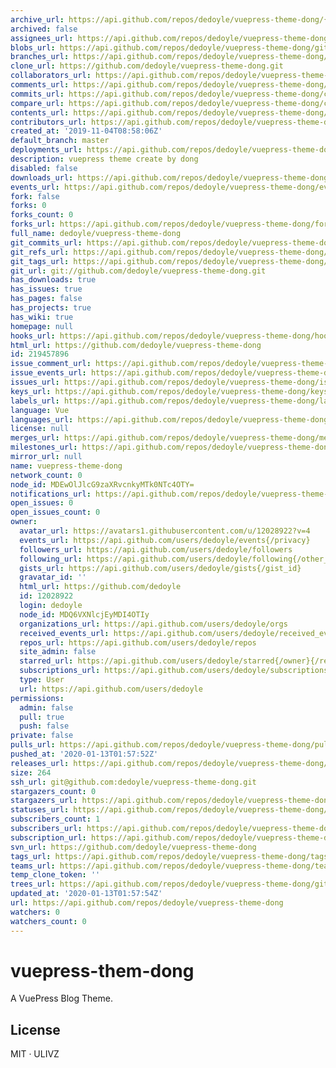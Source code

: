 ```yaml
---
archive_url: https://api.github.com/repos/dedoyle/vuepress-theme-dong/{archive_format}{/ref}
archived: false
assignees_url: https://api.github.com/repos/dedoyle/vuepress-theme-dong/assignees{/user}
blobs_url: https://api.github.com/repos/dedoyle/vuepress-theme-dong/git/blobs{/sha}
branches_url: https://api.github.com/repos/dedoyle/vuepress-theme-dong/branches{/branch}
clone_url: https://github.com/dedoyle/vuepress-theme-dong.git
collaborators_url: https://api.github.com/repos/dedoyle/vuepress-theme-dong/collaborators{/collaborator}
comments_url: https://api.github.com/repos/dedoyle/vuepress-theme-dong/comments{/number}
commits_url: https://api.github.com/repos/dedoyle/vuepress-theme-dong/commits{/sha}
compare_url: https://api.github.com/repos/dedoyle/vuepress-theme-dong/compare/{base}...{head}
contents_url: https://api.github.com/repos/dedoyle/vuepress-theme-dong/contents/{+path}
contributors_url: https://api.github.com/repos/dedoyle/vuepress-theme-dong/contributors
created_at: '2019-11-04T08:58:06Z'
default_branch: master
deployments_url: https://api.github.com/repos/dedoyle/vuepress-theme-dong/deployments
description: vuepress theme create by dong
disabled: false
downloads_url: https://api.github.com/repos/dedoyle/vuepress-theme-dong/downloads
events_url: https://api.github.com/repos/dedoyle/vuepress-theme-dong/events
fork: false
forks: 0
forks_count: 0
forks_url: https://api.github.com/repos/dedoyle/vuepress-theme-dong/forks
full_name: dedoyle/vuepress-theme-dong
git_commits_url: https://api.github.com/repos/dedoyle/vuepress-theme-dong/git/commits{/sha}
git_refs_url: https://api.github.com/repos/dedoyle/vuepress-theme-dong/git/refs{/sha}
git_tags_url: https://api.github.com/repos/dedoyle/vuepress-theme-dong/git/tags{/sha}
git_url: git://github.com/dedoyle/vuepress-theme-dong.git
has_downloads: true
has_issues: true
has_pages: false
has_projects: true
has_wiki: true
homepage: null
hooks_url: https://api.github.com/repos/dedoyle/vuepress-theme-dong/hooks
html_url: https://github.com/dedoyle/vuepress-theme-dong
id: 219457896
issue_comment_url: https://api.github.com/repos/dedoyle/vuepress-theme-dong/issues/comments{/number}
issue_events_url: https://api.github.com/repos/dedoyle/vuepress-theme-dong/issues/events{/number}
issues_url: https://api.github.com/repos/dedoyle/vuepress-theme-dong/issues{/number}
keys_url: https://api.github.com/repos/dedoyle/vuepress-theme-dong/keys{/key_id}
labels_url: https://api.github.com/repos/dedoyle/vuepress-theme-dong/labels{/name}
language: Vue
languages_url: https://api.github.com/repos/dedoyle/vuepress-theme-dong/languages
license: null
merges_url: https://api.github.com/repos/dedoyle/vuepress-theme-dong/merges
milestones_url: https://api.github.com/repos/dedoyle/vuepress-theme-dong/milestones{/number}
mirror_url: null
name: vuepress-theme-dong
network_count: 0
node_id: MDEwOlJlcG9zaXRvcnkyMTk0NTc4OTY=
notifications_url: https://api.github.com/repos/dedoyle/vuepress-theme-dong/notifications{?since,all,participating}
open_issues: 0
open_issues_count: 0
owner:
  avatar_url: https://avatars1.githubusercontent.com/u/12028922?v=4
  events_url: https://api.github.com/users/dedoyle/events{/privacy}
  followers_url: https://api.github.com/users/dedoyle/followers
  following_url: https://api.github.com/users/dedoyle/following{/other_user}
  gists_url: https://api.github.com/users/dedoyle/gists{/gist_id}
  gravatar_id: ''
  html_url: https://github.com/dedoyle
  id: 12028922
  login: dedoyle
  node_id: MDQ6VXNlcjEyMDI4OTIy
  organizations_url: https://api.github.com/users/dedoyle/orgs
  received_events_url: https://api.github.com/users/dedoyle/received_events
  repos_url: https://api.github.com/users/dedoyle/repos
  site_admin: false
  starred_url: https://api.github.com/users/dedoyle/starred{/owner}{/repo}
  subscriptions_url: https://api.github.com/users/dedoyle/subscriptions
  type: User
  url: https://api.github.com/users/dedoyle
permissions:
  admin: false
  pull: true
  push: false
private: false
pulls_url: https://api.github.com/repos/dedoyle/vuepress-theme-dong/pulls{/number}
pushed_at: '2020-01-13T01:57:52Z'
releases_url: https://api.github.com/repos/dedoyle/vuepress-theme-dong/releases{/id}
size: 264
ssh_url: git@github.com:dedoyle/vuepress-theme-dong.git
stargazers_count: 0
stargazers_url: https://api.github.com/repos/dedoyle/vuepress-theme-dong/stargazers
statuses_url: https://api.github.com/repos/dedoyle/vuepress-theme-dong/statuses/{sha}
subscribers_count: 1
subscribers_url: https://api.github.com/repos/dedoyle/vuepress-theme-dong/subscribers
subscription_url: https://api.github.com/repos/dedoyle/vuepress-theme-dong/subscription
svn_url: https://github.com/dedoyle/vuepress-theme-dong
tags_url: https://api.github.com/repos/dedoyle/vuepress-theme-dong/tags
teams_url: https://api.github.com/repos/dedoyle/vuepress-theme-dong/teams
temp_clone_token: ''
trees_url: https://api.github.com/repos/dedoyle/vuepress-theme-dong/git/trees{/sha}
updated_at: '2020-01-13T01:57:54Z'
url: https://api.github.com/repos/dedoyle/vuepress-theme-dong
watchers: 0
watchers_count: 0
---
```


# vuepress-them-dong

A VuePress Blog Theme.

## License

MIT · ULIVZ
